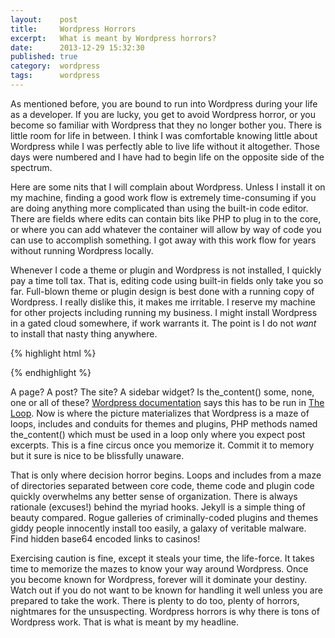 ```yaml
---
layout:    post
title:     Wordpress Horrors
excerpt:   What is meant by Wordpress horrors?
date:      2013-12-29 15:32:30
published: true
category:  wordpress
tags:      wordpress
---
```


As mentioned before, you are bound to run into Wordpress during your life as a developer. If you are lucky, you get to avoid Wordpress horror, or you become so familiar with Wordpress that they no longer bother you. There is little room for life in between. I think I was comfortable knowing little about Wordpress while I was perfectly able to live life without it altogether. Those days were numbered and I have had to begin life on the opposite side of the spectrum.

Here are some nits that I will complain about Wordpress. Unless I install it on my machine, finding a good work flow is extremely time-consuming if you are doing anything more complicated than using the built-in code editor. There are fields where edits can contain bits like PHP to plug in to the core, or where you can add whatever the container will allow by way of code you can use to accomplish something. I got away with this work flow for years without running Wordpress locally.

Whenever I code a theme or plugin and Wordpress is not installed, I quickly pay a time toll tax. That is, editing code using built-in fields only take you so far. Full-blown theme or plugin design is best done with a running copy of Wordpress. I really dislike this, it makes me irritable. I reserve my machine for other projects including running my business. I might install Wordpress in a gated cloud somewhere, if work warrants it. The point is I do not *want* to install that nasty thing anywhere.

{% highlight html %}
<div class=&quot;entry&quot;>
  <?php the_content(); ?>
</div>
{% endhighlight %}

A page? A post? The site? A sidebar widget? Is the_content() some, none, one or all of these? [Wordpress documentation][codex] says this has to be run in [The Loop][the_loop]. Now is where the picture materializes that Wordpress is a maze of loops, includes and conduits for themes and plugins, PHP methods named the_content() which must be used in a loop only where you expect post excerpts. This is a fine circus once you memorize it. Commit it to memory but it sure is nice to be blissfully unaware.

That is only where decision horror begins. Loops and includes from a maze of directories separated between core code, theme code and plugin code quickly overwhelms any better sense of organization. There is always rationale (excuses!) behind the myriad hooks. Jekyll is a simple thing of beauty compared. Rogue galleries of criminally-coded plugins and themes giddy people innocently install too easily, a galaxy of veritable malware. Find hidden base64 encoded links to casinos!

Exercising caution is fine, except it steals your time, the life-force. It takes time to memorize the mazes to know your way around Wordpress. Once you become known for Wordpress, forever will it dominate your destiny. Watch out if you do not want to be known for handling it well unless you are prepared to take the work. There is plenty to do too, plenty of horrors, nightmares for the unsuspecting. Wordpress horrors is why there is tons of Wordpress work. That is what is meant by my headline.

[codex]: http://codex.wordpress.org
[the_loop]: http://codex.wordpress.org/The_Loop
